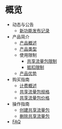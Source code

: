 # 概览

* 动态与公告
     * [新功能发布记录](/trafficpackage/notice/New_Feature)
* 产品简介
     * [产品概述](/trafficpackage/introduction/Overview)
     * [产品类型](/trafficpackage/introduction/Category)
     * 使用限制
         * [共享流量包限制](/trafficpackage/introduction/Limit/Traffic_Package)
         * [抵扣限制](/trafficpackage/introduction/Limit/Deduction)
     * [产品优势](/trafficpackage/introduction/Advantage)
* 购买指南
     * [计费概述](/trafficpackage/buy/introduction)
     * [共享流量包规格](/trafficpackage/buy/specification)
     * [共享流量包价格](/trafficpackage/buy/Price)
* 操作指南
     * [创建共享流量包](/trafficpackage/guide/Create)
     * [删除共享流量包](/trafficpackage/guide/Delete.)
* [FAQ](/trafficpackage/faq)
